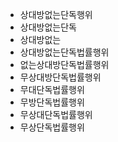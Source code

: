 - 상대방없는단독행위
- 상대방없는단독
- 상대방없는
- 상대방없는단독법률행위
- 없는상대방단독법률행위
- 무상대방단독법률행위
- 무대단독법률행위
- 무방단독법률행위
- 무상대단독법률행위
- 무상단독법률행위